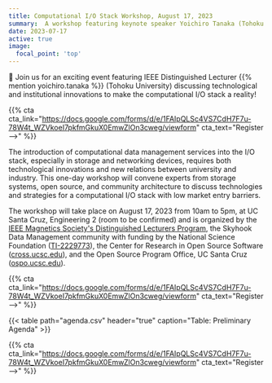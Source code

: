 ```yaml
---
title: Computational I/O Stack Workshop, August 17, 2023
summary:  A workshop featuring keynote speaker Yoichiro Tanaka (Tohoku University) that will take place from 10am to 3pm (PT), at UC Santa Cruz in the Engineering 2 building (room to be confirmed).
date: 2023-07-17
active: true
image:
  focal_point: 'top'
---
```


👋 Join us for an exciting event featuring IEEE Distinguished Lecturer {{% mention yoichiro.tanaka %}} (Tohoku University) discussing technological and institutional innovations to make the computational I/O stack a reality!

{{% cta cta_link="https://docs.google.com/forms/d/e/1FAIpQLSc4VS7CdH7F7u-78W4t_WZVkoeI7pkfmGkuX0EmwZlOn3cweg/viewform" cta_text="Register -->" %}}

The introduction of computational data management services into the I/O stack, especially in storage and networking devices, requires both technological innovations and new relations between university and industry. This one-day workshop will convene experts from storage systems, open source, and community architecture to discuss technologies and strategies for a computational I/O stack with low market entry barriers.

The workshop will take place on August 17, 2023 from 10am to 5pm, at UC Santa Cruz, Engineering 2 (room to be confirmed) and is organized by the [IEEE Magnetics Society's Distinguished Lecturers Program][web-ieee-lecturers], the Skyhook Data Management community with funding by the National Science Foundation ([TI-2229773][web-nsf-award]), the Center for Research in Open Source Software ([cross.ucsc.edu][web-cross]), and the Open Source Program Office, UC Santa Cruz ([ospo.ucsc.edu][web-ospo]).

{{% cta cta_link="https://docs.google.com/forms/d/e/1FAIpQLSc4VS7CdH7F7u-78W4t_WZVkoeI7pkfmGkuX0EmwZlOn3cweg/viewform" cta_text="Register -->" %}}

{{< table path="agenda.csv" header="true" caption="Table: Preliminary Agenda" >}}

{{% cta cta_link="https://docs.google.com/forms/d/e/1FAIpQLSc4VS7CdH7F7u-78W4t_WZVkoeI7pkfmGkuX0EmwZlOn3cweg/viewform" cta_text="Register -->" %}}

<!-- Resources -->
[web-ieee-lecturers]: https://ieeemagnetics.org/membership/educational-outreach/distinguished-lecturers
[web-nsf-award]:      https://www.nsf.gov/awardsearch/showAward?AWD_ID=2229773
[web-cross]:          https://cross.ucsc.edu
[web-ospo]:           https://ospo.ucsc.edu
